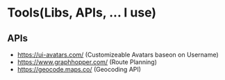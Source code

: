 # Tools(Libs, APIs, ... I use)

## APIs
- https://ui-avatars.com/ (Customizeable Avatars baseon on Username)
- https://www.graphhopper.com/ (Route Planning)
- https://geocode.maps.co/ (Geocoding API)
